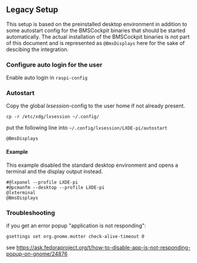 ## Legacy Setup

This setup is based on the preinstalled desktop environment in addition to some autostart config for the BMSCockpit binaries that should be started automatically.
The actual installation of the BMSCockpit binaries is not part of this document and is represented
as `@BmsDisplays` here for the sake of descibing the integration. 

### Configure auto login for the user

Enable auto login in `raspi-config`

### Autostart

Copy the global _lxsession_-config to the user home if not already present.

    cp -r /etc/xdg/lxsession ~/.config/

put the following line into `~/.config/lxsession/LXDE-pi/autostart`

    @BmsDisplays

#### Example

This example disabled the standard desktop environment and opens a terminal and the display output instead.

    #@lxpanel --profile LXDE-pi
    #@pcmanfm --desktop --profile LXDE-pi
    @lxterminal
    @BmsDisplays

### Troubleshooting

if you get an error popup "application is not responding":

    gsettings set org.gnome.mutter check-alive-timeout 0

see https://ask.fedoraproject.org/t/how-to-disable-app-is-not-responding-popup-on-gnome/24876
